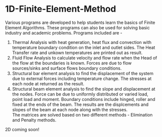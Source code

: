 # 1D-Finite-Element-Method
Various programs are developed to help students learn the basics of Finite Element Algorithms. These programs can also be used for solving basic industry and academic problems. 
Programs included are - <br/>
1) Thermal Analysis with heat generation, heat flux and convection with temperature boundary condition on the inlet and outlet sides. The Heat Transfer rate and unkown temperatures are printed out as result.<br/>
2) Fluid Flow Analysis to calculate velocity and flow rate when the Head of the flow at the boundaries is known. Forces are due to flow sources/sinks and surface flows boundary conditions. <br/>
3) Structural bar element analysis to find the displacement of the system due to external forces including temperature change. The stresses at each node at returned as the result. <br/>
4) Structural beam element analysis to find the slope and displacement at the nodes. Force can be due to uniformly distributed or varied load, point load and moment. Boundary conditions include hinged, roller and fixed at the ends of the beam. The results are the displcements and slopes of the beam at each node along with the stresses. <br/>
The matrices are solved based on two different methods - Elimination and Penalty methods.<br/>

2D coming soon!

